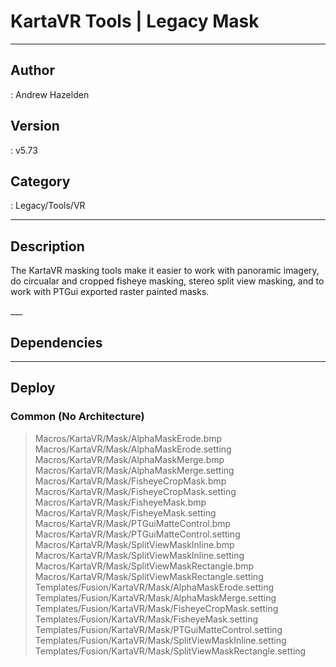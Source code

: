 # KartaVR Tools | Legacy Mask
___

## Author
 : Andrew Hazelden

## Version
 : v5.73

## Category
 : Legacy/Tools/VR
___

## Description
<p>The KartaVR masking tools make it easier to work with panoramic imagery, do circualar and cropped fisheye masking, stereo split view masking, and to work with PTGui exported raster painted masks.</p>___

## Dependencies


___

## Deploy

### Common (No Architecture)

> Macros/KartaVR/Mask/AlphaMaskErode.bmp  
> Macros/KartaVR/Mask/AlphaMaskErode.setting  
> Macros/KartaVR/Mask/AlphaMaskMerge.bmp  
> Macros/KartaVR/Mask/AlphaMaskMerge.setting  
> Macros/KartaVR/Mask/FisheyeCropMask.bmp  
> Macros/KartaVR/Mask/FisheyeCropMask.setting  
> Macros/KartaVR/Mask/FisheyeMask.bmp  
> Macros/KartaVR/Mask/FisheyeMask.setting  
> Macros/KartaVR/Mask/PTGuiMatteControl.bmp  
> Macros/KartaVR/Mask/PTGuiMatteControl.setting  
> Macros/KartaVR/Mask/SplitViewMaskInline.bmp  
> Macros/KartaVR/Mask/SplitViewMaskInline.setting  
> Macros/KartaVR/Mask/SplitViewMaskRectangle.bmp  
> Macros/KartaVR/Mask/SplitViewMaskRectangle.setting  
> Templates/Fusion/KartaVR/Mask/AlphaMaskErode.setting  
> Templates/Fusion/KartaVR/Mask/AlphaMaskMerge.setting  
> Templates/Fusion/KartaVR/Mask/FisheyeCropMask.setting  
> Templates/Fusion/KartaVR/Mask/FisheyeMask.setting  
> Templates/Fusion/KartaVR/Mask/PTGuiMatteControl.setting  
> Templates/Fusion/KartaVR/Mask/SplitViewMaskInline.setting  
> Templates/Fusion/KartaVR/Mask/SplitViewMaskRectangle.setting  
